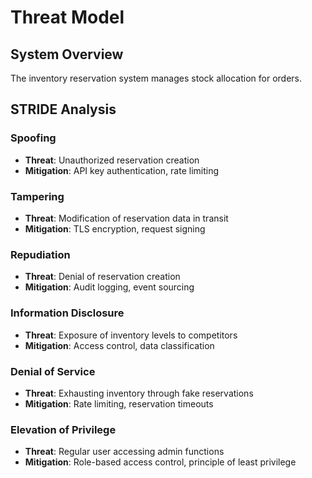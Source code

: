 # Threat Model

## System Overview
The inventory reservation system manages stock allocation for orders.

## STRIDE Analysis

### Spoofing
- **Threat**: Unauthorized reservation creation
- **Mitigation**: API key authentication, rate limiting

### Tampering
- **Threat**: Modification of reservation data in transit
- **Mitigation**: TLS encryption, request signing

### Repudiation
- **Threat**: Denial of reservation creation
- **Mitigation**: Audit logging, event sourcing

### Information Disclosure
- **Threat**: Exposure of inventory levels to competitors
- **Mitigation**: Access control, data classification

### Denial of Service
- **Threat**: Exhausting inventory through fake reservations
- **Mitigation**: Rate limiting, reservation timeouts

### Elevation of Privilege
- **Threat**: Regular user accessing admin functions
- **Mitigation**: Role-based access control, principle of least privilege